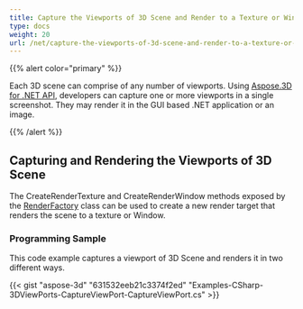 ```yaml
---
title: Capture the Viewports of 3D Scene and Render to a Texture or Window
type: docs
weight: 20
url: /net/capture-the-viewports-of-3d-scene-and-render-to-a-texture-or-window/
---
```


{{% alert color="primary" %}} 

Each 3D scene can comprise of any number of viewports. Using [Aspose.3D for .NET API](http://www.aspose.com/3d-component-suite.aspx), developers can capture one or more viewports in a single screenshot. They may render it in the GUI based .NET application or an image.

{{% /alert %}} 
## **Capturing and Rendering the Viewports of 3D Scene**
The CreateRenderTexture and CreateRenderWindow methods exposed by the [RenderFactory](http://www.aspose.com/api/net/3d/aspose.threed.render/renderfactory) class can be used to create a new render target that renders the scene to a texture or Window.
### **Programming Sample**
This code example captures a viewport of 3D Scene and renders it in two different ways.

{{< gist "aspose-3d" "631532eeb21c3374f2ed" "Examples-CSharp-3DViewPorts-CaptureViewPort-CaptureViewPort.cs" >}}
